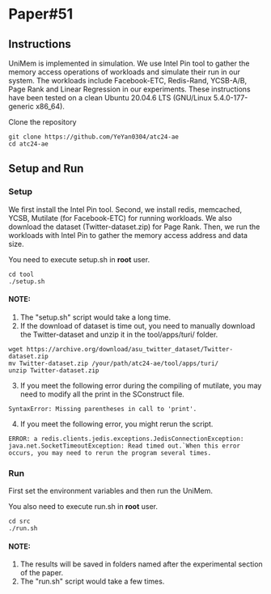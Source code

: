 # Paper#51

## Instructions
UniMem is implemented in simulation. We use Intel Pin tool to gather the memory access operations of workloads and simulate their run in our system. The workloads include Facebook-ETC, Redis-Rand, YCSB-A/B, Page Rank and Linear Regression in our experiments. These instructions have been tested on a clean Ubuntu 20.04.6 LTS (GNU/Linux 5.4.0-177-generic x86_64).

Clone the repository
```
git clone https://github.com/YeYan0304/atc24-ae
cd atc24-ae
```

## Setup and Run
### Setup
We first install the Intel Pin tool. Second, we install redis, memcached, YCSB, Mutilate (for Facebook-ETC) for running workloads. We also download the dataset (Twitter-dataset.zip) for Page Rank. Then, we run the workloads with Intel Pin to gather the memory access address and data size.

You need to execute setup.sh in **root** user.

```
cd tool
./setup.sh
```

#### NOTE: 

1. The "setup.sh" script would take a long time.
2. If the download of dataset is time out, you need to manually download the Twitter-dataset and unzip it in the tool/apps/turi/ folder.
```
wget https://archive.org/download/asu_twitter_dataset/Twitter-dataset.zip
mv Twitter-dataset.zip /your/path/atc24-ae/tool/apps/turi/
unzip Twitter-dataset.zip
```
3. If you meet the following error during the compiling of mutilate, you may need to modify all the print in the SConstruct file.
```
SyntaxError: Missing parentheses in call to 'print'.
```
4. If you meet the following error, you might rerun the script.
```
ERROR: a redis.clients.jedis.exceptions.JedisConnectionException: java.net.SocketTimeoutException: Read timed out.`When this error occurs, you may need to rerun the program several times.
```

### Run
First set the environment variables and then run the UniMem.

You also need to execute run.sh in **root** user.
```
cd src
./run.sh
```

#### NOTE: 

1. The results will be saved in folders named after the experimental section of the paper.
2. The "run.sh" script would take a few times.
